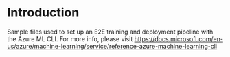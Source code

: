 # Introduction 
Sample files used to set up an E2E training and deployment pipeline with the Azure ML CLI.
For more info, please visit https://docs.microsoft.com/en-us/azure/machine-learning/service/reference-azure-machine-learning-cli
